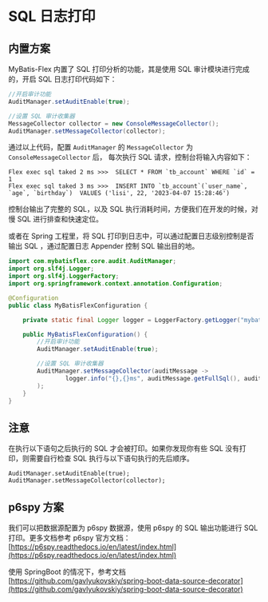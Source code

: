 # SQL 日志打印

## 内置方案

MyBatis-Flex 内置了 SQL 打印分析的功能，其是使用 SQL 审计模块进行完成的，开启 SQL 日志打印代码如下：

```java
//开启审计功能
AuditManager.setAuditEnable(true);

//设置 SQL 审计收集器
MessageCollector collector = new ConsoleMessageCollector();
AuditManager.setMessageCollector(collector);
```

通过以上代码，配置 `AuditManager` 的 `MessageCollector` 为 `ConsoleMessageCollector` 后，
每次执行 SQL 请求，控制台将输入内容如下：

```
Flex exec sql taked 2 ms >>>  SELECT * FROM `tb_account` WHERE `id` = 1
Flex exec sql taked 3 ms >>>  INSERT INTO `tb_account`(`user_name`, `age`, `birthday`)  VALUES ('lisi', 22, '2023-04-07 15:28:46')
```

控制台输出了完整的 SQL，以及 SQL 执行消耗时间，方便我们在开发的时候，对慢 SQL 进行排查和快速定位。

或者在 Spring 工程里，将 SQL 打印到日志中，可以通过配置日志级别控制是否输出 SQL ，通过配置日志 Appender 控制 SQL 输出目的地。
```java
import com.mybatisflex.core.audit.AuditManager;
import org.slf4j.Logger;
import org.slf4j.LoggerFactory;
import org.springframework.context.annotation.Configuration;

@Configuration
public class MyBatisFlexConfiguration {

    private static final Logger logger = LoggerFactory.getLogger("mybatis-flex-sql");

    public MyBatisFlexConfiguration() {
        //开启审计功能
        AuditManager.setAuditEnable(true);

        //设置 SQL 审计收集器
        AuditManager.setMessageCollector(auditMessage ->
                logger.info("{},{}ms", auditMessage.getFullSql(), auditMessage.getElapsedTime())
        );
    }
}
```

## 注意
在执行以下语句之后执行的 SQL 才会被打印。如果你发现你有些 SQL 没有打印，则需要自行检查 SQL 执行与以下语句执行的先后顺序。
```
AuditManager.setAuditEnable(true);
AuditManager.setMessageCollector(collector);
```

## p6spy 方案

我们可以把数据源配置为 p6spy 数据源，使用 p6spy 的 SQL 输出功能进行 SQL 打印。更多文档参考 p6spy 官方文档：
[https://p6spy.readthedocs.io/en/latest/index.html](https://p6spy.readthedocs.io/en/latest/index.html)

使用 SpringBoot 的情况下，参考文档 [https://github.com/gavlyukovskiy/spring-boot-data-source-decorator](https://github.com/gavlyukovskiy/spring-boot-data-source-decorator)